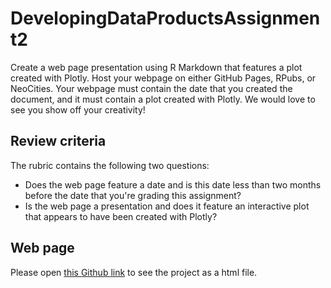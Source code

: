 # DevelopingDataProductsAssignment2
Create a web page presentation using R Markdown that features a plot created with Plotly. Host your webpage on either GitHub Pages, RPubs, or NeoCities. Your webpage must contain the date that you created the document, and it must contain a plot created with Plotly. We would love to see you show off your creativity! 

## Review criteria
The rubric contains the following two questions:

- Does the web page feature a date and is this date less than two months before the date that you're grading this assignment?
- Is the web page a presentation and does it feature an interactive plot that appears to have been created with Plotly?

## Web page
Please open [this Github link](https://rufat20.github.io/DevelopingDataProductsAssignment2/) to see the project as a html file.
